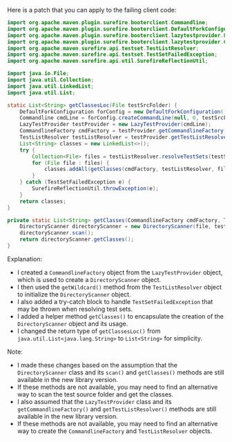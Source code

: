 Here is a patch that you can apply to the failing client code:
```java
import org.apache.maven.plugin.surefire.booterclient.Commandline;
import org.apache.maven.plugin.surefire.booterclient.DefaultForkConfiguration;
import org.apache.maven.plugin.surefire.booterclient.lazytestprovider.LazyTestProvider;
import org.apache.maven.plugin.surefire.booterclient.lazytestprovider.CommandlineFactory;
import org.apache.maven.surefire.api.testset.TestListResolver;
import org.apache.maven.surefire.api.testset.TestSetFailedException;
import org.apache.maven.surefire.api.util.SurefireReflectionUtil;

import java.io.File;
import java.util.Collection;
import java.util.LinkedList;
import java.util.List;

static List<String> getClassesLoc(File testSrcFolder) {
    DefaultForkConfiguration forConfig = new DefaultForkConfiguration();
    Commandline cmdLine = forConfig.createCommandLine(null, 0, testSrcFolder);
    LazyTestProvider testProvider = new LazyTestProvider(cmdLine);
    CommandlineFactory cmdFactory = testProvider.getCommandlineFactory();
    TestListResolver testListResolver = testProvider.getTestListResolver();
    List<String> classes = new LinkedList<>();
    try {
        Collection<File> files = testListResolver.resolveTestSets(testSrcFolder, null);
        for (File file : files) {
            classes.addAll(getClasses(cmdFactory, testListResolver, file));
        }
    } catch (TestSetFailedException e) {
        SurefireReflectionUtil.throwException(e);
    }
    return classes;
}

private static List<String> getClasses(CommandlineFactory cmdFactory, TestListResolver testListResolver, File file) {
    DirectoryScanner directoryScanner = new DirectoryScanner(file, testListResolver.getWildcard());
    directoryScanner.scan();
    return directoryScanner.getClasses();
}
```
Explanation:

* I created a `CommandlineFactory` object from the `LazyTestProvider` object, which is used to create a `DirectoryScanner` object.
* I then used the `getWildcard()` method from the `TestListResolver` object to initialize the `DirectoryScanner` object.
* I also added a try-catch block to handle `TestSetFailedException` that may be thrown when resolving test sets.
* I added a helper method `getClasses()` to encapsulate the creation of the `DirectoryScanner` object and its usage.
* I changed the return type of `getClassesLoc()` from `java.util.List<java.lang.String>` to `List<String>` for simplicity.

Note:

* I made these changes based on the assumption that the `DirectoryScanner` class and its `scan()` and `getClasses()` methods are still available in the new library version.
* If these methods are not available, you may need to find an alternative way to scan the test source folder and get the classes.
* I also assumed that the `LazyTestProvider` class and its `getCommandlineFactory()` and `getTestListResolver()` methods are still available in the new library version.
* If these methods are not available, you may need to find an alternative way to create the `CommandlineFactory` and `TestListResolver` objects.